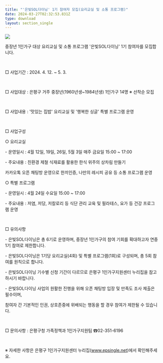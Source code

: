 ```yaml
---
title: "'은빛SOL다이닝' 1기 참여자 모집(요리교실 및 소통 프로그램)"
date: 2024-03-27T02:32:53.831Z
type: download
layout: section_single
---
```

![](/uploads/제목을-입력해주세요_-001-2-.png)

중장년 1인가구 대상 요리교실 및 소통 프로그램 '은빛SOL다이닝' 1기 참여자를 모집합니다.

​

□ 사업기간 : 2024. 4. 12. ~ 5. 3.

​

□ 사업대상 : 은평구 거주 중장년(1960년생~1984년생) 1인가구 14명 ※ 선착순 모집

​

□ 사업내용 : '맛있는 집밥' 요리교실 및 '행복한 싱글' 특별 프로그램 운영

​

□ 사업구성

○ 요리교실

\- 운영일시 : 4월 12일, 19일, 26일, 5월 3일 매주 금요일 15:00 ~ 17:00

\- 주요내용 : 친환경 제철 식재료를 활용한 한식 위주의 상차림 만들기

카카오톡 오픈 채팅방 운영으로 한끼인증, 나만의 레시피 공유 등 소통 프로그램 운영

○ 특별 프로그램

\- 운영일시 : 4월 24일 수요일 15:00 ~ 17:00

\- 주요내용 : 저염, 저당, 저칼로리 등 식단 관리 교육 및 필라테스, 요가 등 건강 프로그램 운영

​

□ 유의사항

\- 은빛SOL다이닝은 총 6기로 운영하며, 중장년 1인가구의 참여 기회를 확대하고자 연중 1기 참여로 제한합니다.

\- 은빛SOL다이닝은 1기당 요리교실(4회) 및 특별 프로그램(1회)로 구성되며, 총 5회 참여를 원칙으로 합니다.

\- 은빛SOL다이닝 기수별 신청 기간이 다르므로 은평구 1인가구지원센터 누리집을 참고하시기 바랍니다.

\- 은빛SOL다이닝 사업의 원활한 진행을 위해 오픈 채팅방 입장 및 만족도 조사 제출은 필수이며,

참여자 간 기본적인 인권, 상호존중에 위배되는 행동을 할 경우 참여가 제한될 수 있습니다.

​

□ 문의사항 : 은평구청 가족정책과 1인가구지원팀 ☎02-351-6196

​

※ 자세한 사항은 은평구 1인가구지원센터 누리집(www.epsingle.net)에서 확인해주세요.